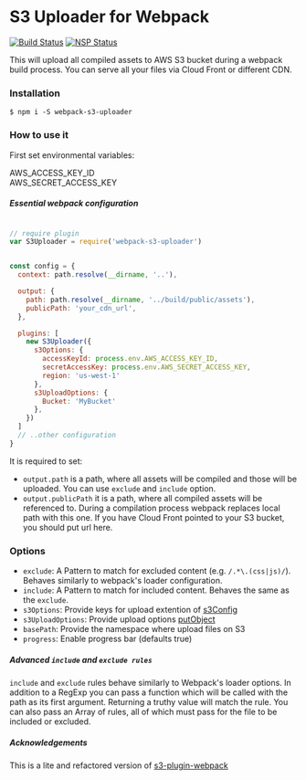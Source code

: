 
S3 Uploader for Webpack
===  

[![Build Status](https://travis-ci.org/matrus2/webpack-s3-uploader.svg?branch=master)](https://travis-ci.org/matrus2/webpack-s3-uploader) 
[![NSP Status](https://nodesecurity.io/orgs/matrus/projects/9163c5b1-e10a-43c0-9889-27f7ad71ec8f/badge)](https://nodesecurity.io/orgs/matrus/projects/9163c5b1-e10a-43c0-9889-27f7ad71ec8f)  
  
This will upload all compiled assets to AWS S3 bucket during a webpack build process. You can serve all your files via Cloud Front or different CDN.

### Installation

```
$ npm i -S webpack-s3-uploader
```

### How to use it 

First set environmental variables:  
 
AWS_ACCESS_KEY_ID  
AWS_SECRET_ACCESS_KEY


##### Essential webpack configuration 
```javascript

// require plugin 
var S3Uploader = require('webpack-s3-uploader')


const config = {
  context: path.resolve(__dirname, '..'),

  output: {
    path: path.resolve(__dirname, '../build/public/assets'),
    publicPath: 'your_cdn_url',
  },

  plugins: [
    new S3Uploader({
      s3Options: {
        accessKeyId: process.env.AWS_ACCESS_KEY_ID,
        secretAccessKey: process.env.AWS_SECRET_ACCESS_KEY,
        region: 'us-west-1'
      },
      s3UploadOptions: {
        Bucket: 'MyBucket'
      },
    })
  ]
  // ..other configuration
}
```  

It is required to set:  
- `output.path` is a path, where all assets will be compiled and those will be uploaded. You can use `exclude` and `include` option. 
- `output.publicPath` it is a path, where all compiled assets will be referenced to. During a compilation process webpack replaces local path with this one. If you have Cloud Front pointed to your S3 bucket, you should put url here. 

### Options

- `exclude`: A Pattern to match for excluded content (e.g. `/.*\.(css|js)/`). Behaves similarly to webpack's loader configuration.
- `include`: A Pattern to match for included content. Behaves the same as the `exclude`.
- `s3Options`: Provide keys for upload extention of [s3Config](http://docs.aws.amazon.com/AWSJavaScriptSDK/latest/AWS/Config.html#constructor-property)
- `s3UploadOptions`: Provide upload options [putObject](http://docs.aws.amazon.com/AWSJavaScriptSDK/latest/AWS/S3.html#putObject-property )
- `basePath`: Provide the namespace where upload files on S3
- `progress`: Enable progress bar (defaults true)

##### Advanced `include` and `exclude rules`

`include` and `exclude` rules behave similarly to Webpack's loader options.  In addition to a RegExp you can pass a function which will be called with the path as its first argument.  Returning a truthy value will match the rule.  You can also pass an Array of rules, all of which must pass for the file to be included or excluded.


##### Acknowledgements

This is a lite and refactored version of [s3-plugin-webpack](https://github.com/MikaAK/s3-plugin-webpack)
